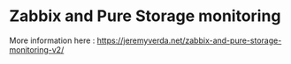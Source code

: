 # Zabbix and Pure Storage monitoring
More information here : https://jeremyverda.net/zabbix-and-pure-storage-monitoring-v2/